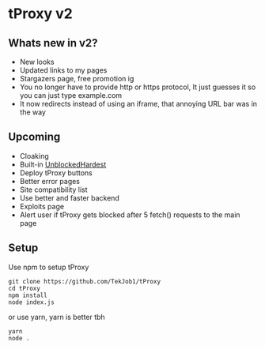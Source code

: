 # tProxy v2
## Whats new in v2?
- New looks  
- Updated links to my pages  
- Stargazers page, free promotion ig  
- You no longer have to provide http or https protocol, It just guesses it so you can just type example.com  
- It now redirects instead of using an iframe, that annoying URL bar was in the way
## Upcoming
- Cloaking  
- Built-in <a href="https://github.com/SevenworksDev/UnblockedHardest">UnblockedHardest</a>  
- Deploy tProxy buttons  
- Better error pages  
- Site compatibility list  
- Use better and faster backend
- Exploits page
- Alert user if tProxy gets blocked after 5 fetch() requests to the main page
## Setup
Use npm to setup tProxy
```
git clone https://github.com/TekJob1/tProxy
cd tProxy
npm install
node index.js
```
or use yarn, yarn is better tbh
```
yarn
node .
```
